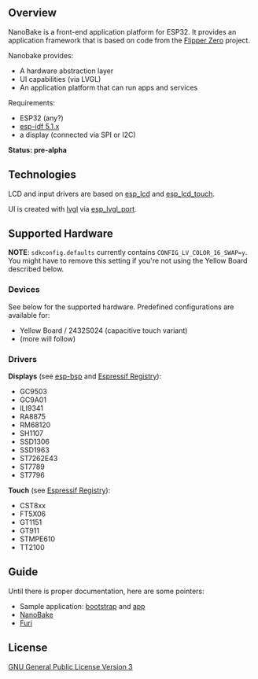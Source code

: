 ## Overview

NanoBake is a front-end application platform for ESP32. It provides an application framework that is based on code from the [Flipper Zero](https://github.com/flipperdevices/flipperzero-firmware/) project.

Nanobake provides:
- A hardware abstraction layer
- UI capabilities (via LVGL)
- An application platform that can run apps and services

Requirements:
- ESP32 (any?)
- [esp-idf 5.1.x](https://docs.espressif.com/projects/esp-idf/en/v5.1.2/esp32/get-started/index.html)
- a display (connected via SPI or I2C)

**Status: pre-alpha**

## Technologies

LCD and input drivers are based on [esp_lcd](https://docs.espressif.com/projects/esp-idf/en/latest/esp32/api-reference/peripherals/lcd.html)
and [esp_lcd_touch](https://components.espressif.com/components/espressif/esp_lcd_touch).

UI is created with [lvgl](https://github.com/lvgl/lvgl) via [esp_lvgl_port](https://github.com/espressif/esp-bsp/tree/master/components/esp_lvgl_port).

## Supported Hardware

**NOTE**: `sdkconfig.defaults` currently contains `CONFIG_LV_COLOR_16_SWAP=y`. 
You might have to remove this setting if you're not using the Yellow Board described below.

### Devices

See below for the supported hardware.
Predefined configurations are available for:
- Yellow Board / 2432S024 (capacitive touch variant)
- (more will follow)

### Drivers

**Displays** (see [esp-bsp](https://github.com/espressif/esp-bsp/blob/master/LCD.md) and [Espressif Registry](https://components.espressif.com/components?q=esp_lcd)):
- GC9503
- GC9A01
- ILI9341
- RA8875
- RM68120
- SH1107
- SSD1306
- SSD1963
- ST7262E43
- ST7789
- ST7796 
 
**Touch** (see [Espressif Registry](https://components.espressif.com/components?q=esp_lcd_touch)):
- CST8xx
- FT5X06
- GT1151
- GT911
- STMPE610
- TT2100

## Guide

Until there is proper documentation, here are some pointers:
- Sample application: [bootstrap](main/src/main.c) and [app](main/src/hello_world/hello_world.c)
- [NanoBake](./components/nanobake/inc)
- [Furi](./components/furi/src)

## License

[GNU General Public License Version 3](LICENSE.md)

